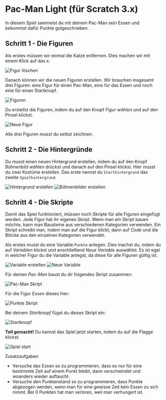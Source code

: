 # Pac-Man Light (für Scratch 3.x)

In diesem Spiel sammelst du mit deinem Pac-Man sein Essen und bekommst dafür Punkte gutgeschrieben.

## Schritt 1 - Die Figuren

Als erstes müssen wir einmal die Katze entfernen. Dies machen wir mit einem Klick auf das _x_.

![Figur löschen](images/Figur_loeschen.jpg)

Danach können wir die neuen Figuren erstellen. Wir brauchen insgesamt drei Figuren: eine Figur für einen Pac-Man, eine für das Essen und noch eine für einen Startknopf.

![Figuren](images/Figuren.jpg)

Du erstellst die Figuren, indem du auf den Knopf _Figur wählen_ und auf den Pinsel klickst.

![Neue Figur](images/Figur_erstellen.jpg)

Alle drei Figuren musst du selbst zeichnen.

## Schritt 2 - Die Hintergründe

Du musst einen neuen Hintergrund erstellen, indem du auf den Knopf _Bühnenbild wählen_ drückst und danach auf den Pinsel klickst. Hier musst du zwei Kostüme erstellen. Das erste nennst du ```Starthintergrund``` das zweite ```Spielhintergrund```.

![Hintergrund erstellen](images/Hintergrund_erstellen.jpg)
![Bühnenbilder erstellen](images/Kostueme.jpg)

## Schritt 4 - Die Skripte

Damit das Spiel funktioniert, müssen noch Skripte für alle Figuren eingefügt werden. Jede Figur hat ihr eigenes Skript. Wenn man ein Skript bauen möchte, kann man Bausteine aus verschiedenen Kategorien verwenden. Ein Skript schreibt man, indem man auf die Figur klickt, dann auf _Code_ und die Blöcke aus den einzelnen Kategorien verwendet.

Als erstes musst du eine Variable ```Punkte``` anlegen. Dies machst du, indem du auf _Variablen_ klickst und anschließend _Neue Variable_ auswählst. Es ist egal in welcher Figur du die Variable anlegst, da diese für alle Figuren gültig ist.

![Variable erstellen](images/Variable_erstellen.jpg)
![Neue Variable](images/Neue_Variable.jpg)

Für deinen _Pac-Man_ baust du dir folgendes Skript zusammen:

![Pac-Man Skript](images/Pac-Man.jpg)

Für die Figur _Essen_ dieses hier:

![Punkte Skript](images/Essen_Script.jpg)

Bei deinem _Startknopf_ fügst du dieses Skript ein:

![Startknopf](images/Startknopf.jpg)

__Toll gemacht!__ Du kannst das Spiel jetzt starten, indem du auf die Flagge klickst.

![Spiel start](images/Spiel_start.jpg)

Zusatzaufgaben

* Versuche das Essen so zu programmieren, dass es nur für eine bestimmte Zeit auf einem Punkt bleibt, dann verschwindet und woanders wieder auftaucht.
* Versuche den Punktenstand so zu programmieren, dass Punkte abgezogen werden, wenn man für eine gewisse Zeit kein Essen zu sich nimmt. Bei 0 Punkten hat man verloren, weil man verhungert ist.
